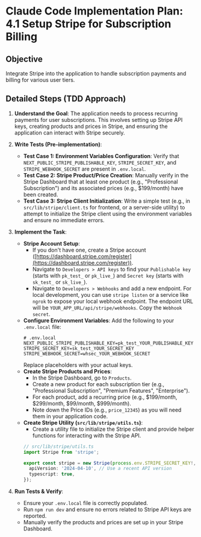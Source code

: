 # Claude Code Implementation Plan: 4.1 Setup Stripe for Subscription Billing

## Objective
Integrate Stripe into the application to handle subscription payments and billing for various user tiers.

## Detailed Steps (TDD Approach)

1.  **Understand the Goal**: The application needs to process recurring payments for user subscriptions. This involves setting up Stripe API keys, creating products and prices in Stripe, and ensuring the application can interact with Stripe securely.

2.  **Write Tests (Pre-implementation)**:
    *   **Test Case 1: Environment Variables Configuration**: Verify that `NEXT_PUBLIC_STRIPE_PUBLISHABLE_KEY`, `STRIPE_SECRET_KEY`, and `STRIPE_WEBHOOK_SECRET` are present in `.env.local`.
    *   **Test Case 2: Stripe Product/Price Creation**: Manually verify in the Stripe Dashboard that at least one product (e.g., "Professional Subscription") and its associated prices (e.g., $199/month) have been created.
    *   **Test Case 3: Stripe Client Initialization**: Write a simple test (e.g., in `src/lib/stripe/client.ts` for frontend, or a server-side utility) to attempt to initialize the Stripe client using the environment variables and ensure no immediate errors.

3.  **Implement the Task**: 
    *   **Stripe Account Setup**: 
        *   If you don't have one, create a Stripe account ([https://dashboard.stripe.com/register](https://dashboard.stripe.com/register)).
        *   Navigate to `Developers > API keys` to find your `Publishable key` (starts with `pk_test_` or `pk_live_`) and `Secret key` (starts with `sk_test_` or `sk_live_`).
        *   Navigate to `Developers > Webhooks` and add a new endpoint. For local development, you can use `stripe listen` or a service like `ngrok` to expose your local webhook endpoint. The endpoint URL will be `YOUR_APP_URL/api/stripe/webhooks`. Copy the `Webhook secret`.
    *   **Configure Environment Variables**: Add the following to your `.env.local` file:
        ```dotenv
        # .env.local
        NEXT_PUBLIC_STRIPE_PUBLISHABLE_KEY=pk_test_YOUR_PUBLISHABLE_KEY
        STRIPE_SECRET_KEY=sk_test_YOUR_SECRET_KEY
        STRIPE_WEBHOOK_SECRET=whsec_YOUR_WEBHOOK_SECRET
        ```
        Replace placeholders with your actual keys.
    *   **Create Stripe Products and Prices**: 
        *   In the Stripe Dashboard, go to `Products`.
        *   Create a new product for each subscription tier (e.g., "Professional Subscription", "Premium Features", "Enterprise").
        *   For each product, add a recurring price (e.g., $199/month, $299/month, $99/month, $999/month).
        *   Note down the Price IDs (e.g., `price_12345`) as you will need them in your application code.
    *   **Create Stripe Utility (`src/lib/stripe/utils.ts`)**:
        *   Create a utility file to initialize the Stripe client and provide helper functions for interacting with the Stripe API.
        ```typescript
        // src/lib/stripe/utils.ts
        import Stripe from 'stripe';

        export const stripe = new Stripe(process.env.STRIPE_SECRET_KEY!, {
          apiVersion: '2024-04-10', // Use a recent API version
          typescript: true,
        });
        ```

4.  **Run Tests & Verify**: 
    *   Ensure your `.env.local` file is correctly populated.
    *   Run `npm run dev` and ensure no errors related to Stripe API keys are reported.
    *   Manually verify the products and prices are set up in your Stripe Dashboard.


